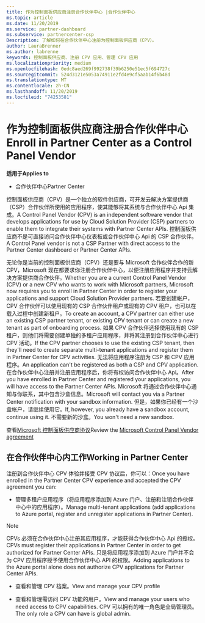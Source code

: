 ```yaml
---
title: 作为控制面板供应商注册合作伙伴中心 |合作伙伴中心
ms.topic: article
ms.date: 11/20/2019
ms.service: partner-dashboard
ms.subservice: partnercenter-csp
Description: 了解如何在合作伙伴中心注册为控制面板供应商（CPV）。
author: LauraBrenner
ms.author: labrenne
keywords: 控制面板供应商、注册 CPV 应用、管理 CPV 应用
ms.localizationpriority: medium
ms.openlocfilehash: 0edc8aed269f992738f39b6250e51ec5f694727c
ms.sourcegitcommit: 524d3121e5053a74911e2fd4e9cf5aab14f6b48d
ms.translationtype: MT
ms.contentlocale: zh-CN
ms.lasthandoff: 11/20/2019
ms.locfileid: "74253581"
---
```

# <a name="enroll-in-partner-center-as-a-control-panel-vendor"></a><span data-ttu-id="9753c-104">作为控制面板供应商注册合作伙伴中心</span><span class="sxs-lookup"><span data-stu-id="9753c-104">Enroll in Partner Center as a Control Panel Vendor</span></span>

<span data-ttu-id="9753c-105">**适用于**</span><span class="sxs-lookup"><span data-stu-id="9753c-105">**Applies to**</span></span>

- <span data-ttu-id="9753c-106">合作伙伴中心</span><span class="sxs-lookup"><span data-stu-id="9753c-106">Partner Center</span></span>

<span data-ttu-id="9753c-107">控制面板供应商（CPV）是一个独立的软件供应商，可开发云解决方案提供商（CSP）合作伙伴所使用的应用程序，使其能够将其系统与合作伙伴中心 Api 集成。</span><span class="sxs-lookup"><span data-stu-id="9753c-107">A Control Panel Vendor (CPV) is an independent software vendor that develops applications for use by Cloud Solution Provider (CSP) partners to enable them to integrate their systems with Partner Center APIs.</span></span> <span data-ttu-id="9753c-108">控制面板供应商不是可直接访问合作伙伴中心仪表板或合作伙伴中心 Api 的 CSP 合作伙伴。</span><span class="sxs-lookup"><span data-stu-id="9753c-108">A Control Panel vendor is not a CSP Partner with direct access to the Partner Center dashboard or Partner Center APIs.</span></span>

<span data-ttu-id="9753c-109">无论你是当前的控制面板供应商（CPV）还是要与 Microsoft 合作伙伴合作的新 CPV，Microsoft 现在都要求你注册合作伙伴中心，以便注册应用程序并支持云解决方案提供商合作伙伴。</span><span class="sxs-lookup"><span data-stu-id="9753c-109">Whether you are a current Control Panel Vendor (CPV) or a new CPV who wants to work with Microsoft partners, Microsoft now requires you to enroll in Partner Center in order to register your applications and support Cloud Solution Provider partners.</span></span> <span data-ttu-id="9753c-110">若要创建帐户，CPV 合作伙伴可以使用现有的 CSP 合作伙伴租户或现有的 CPV 租户，也可以在载入过程中创建新租户。</span><span class="sxs-lookup"><span data-stu-id="9753c-110">To create an account, a CPV partner can either use an existing CSP partner tenant, or existing CPV tenant or can create a new tenant as part of onboarding process.</span></span> <span data-ttu-id="9753c-111">如果 CPV 合作伙伴选择使用现有的 CSP 租户，则他们将需要创建单独的多租户应用程序，并将其注册到合作伙伴中心进行 CPV 活动。</span><span class="sxs-lookup"><span data-stu-id="9753c-111">If the CPV partner chooses to use the existing CSP tenant, then they'll need to create separate multi-tenant applications and register them in Partner Center for CPV activities.</span></span> <span data-ttu-id="9753c-112">无法将应用程序注册为 CSP 和 CPV 应用程序。</span><span class="sxs-lookup"><span data-stu-id="9753c-112">An application can't be registered as both a CSP and CPV application.</span></span> <span data-ttu-id="9753c-113">在合作伙伴中心注册并注册应用程序后，你将有权访问合作伙伴中心 Api。</span><span class="sxs-lookup"><span data-stu-id="9753c-113">After you have enrolled in Partner Center and registered your applications, you will have access to the Partner Center APIs.</span></span>  <span data-ttu-id="9753c-114">Microsoft 将通过合作伙伴中心通知与你联系，其中包含沙盒信息。</span><span class="sxs-lookup"><span data-stu-id="9753c-114">Microsoft will contact you via a Partner Center notification with your sandbox information.</span></span> <span data-ttu-id="9753c-115">但是，如果你已经有一个沙盒帐户，请继续使用它。</span><span class="sxs-lookup"><span data-stu-id="9753c-115">If, however, you already have a sandbox account, continue using it.</span></span> <span data-ttu-id="9753c-116">不需要新的沙盒。</span><span class="sxs-lookup"><span data-stu-id="9753c-116">You won't need a new sandbox.</span></span>   

<span data-ttu-id="9753c-117">查看[Microsoft 控制面板供应商协议](https://go.microsoft.com/fwlink/?linkid=2055198)</span><span class="sxs-lookup"><span data-stu-id="9753c-117">Review the [Microsoft Control Panel Vendor agreement](https://go.microsoft.com/fwlink/?linkid=2055198)</span></span>


## <a name="working-in-partner-center"></a><span data-ttu-id="9753c-118">在合作伙伴中心内工作</span><span class="sxs-lookup"><span data-stu-id="9753c-118">Working in Partner Center</span></span>
<span data-ttu-id="9753c-119">注册到合作伙伴中心 CPV 体验并接受 CPV 协议后，你可以：</span><span class="sxs-lookup"><span data-stu-id="9753c-119">Once you have enrolled in the Partner Center CPV experience and accepted the CPV agreement you can:</span></span>

- <span data-ttu-id="9753c-120">管理多租户应用程序（将应用程序添加到 Azure 门户、注册和注销合作伙伴中心中的应用程序）。</span><span class="sxs-lookup"><span data-stu-id="9753c-120">Manage multi-tenant applications (add applications to Azure portal, register and unregister applications in Partner Center).</span></span>

>[!Note] 
><span data-ttu-id="9753c-121">CPVs 必须在合作伙伴中心注册其应用程序，才能获得合作伙伴中心 Api 的授权。</span><span class="sxs-lookup"><span data-stu-id="9753c-121">CPVs must register their applications in Partner Center in order to get authorized for Partner Center APIs.</span></span> <span data-ttu-id="9753c-122">只是将应用程序添加到 Azure 门户并不会为 CPV 应用程序授予使用合作伙伴中心 API 的权限。</span><span class="sxs-lookup"><span data-stu-id="9753c-122">Adding applications to the Azure portal alone does not authorize CPV applications for Partner Center APIs.</span></span> 

- <span data-ttu-id="9753c-123">查看和管理 CPV 档案。</span><span class="sxs-lookup"><span data-stu-id="9753c-123">View and manage your CPV profile</span></span> 

- <span data-ttu-id="9753c-124">查看和管理需访问 CPV 功能的用户。</span><span class="sxs-lookup"><span data-stu-id="9753c-124">View and manage your users who need access to CPV capabilities.</span></span> <span data-ttu-id="9753c-125">CPV 可以拥有的唯一角色是全局管理员。</span><span class="sxs-lookup"><span data-stu-id="9753c-125">The only role a CPV can have is global admin.</span></span>


